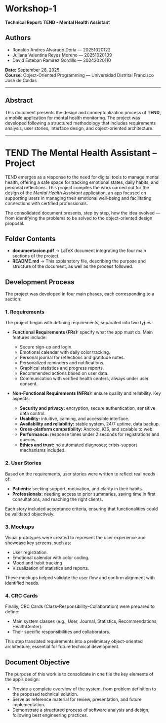 # Workshop-1  
**Technical Report: TEND - Mental Health Assistant**

## Authors
- Ronaldo Andres Alvarado Doria — 20251020122  
- Juliana Valentina Reyes Moreno — 20251020109  
- David Esteban Ramirez Gordillo — 20242020110  

**Date:** September 26, 2025  
**Course:** Object-Oriented Programming — Universidad Distrital Francisco José de Caldas  

---

## Abstract
This document presents the design and conceptualization process of **TEND**, a mobile application for mental health monitoring. The project was developed following a structured methodology that includes requirements analysis, user stories, interface design, and object-oriented architecture.

---


# TEND The Mental Health Assistant – Project  
TEND emerges as a response to the need for digital tools to manage mental health, offering a safe space for tracking emotional states, daily habits, and personal reflections.
This project compiles the work carried out for the design of the *Mental Health Assistant* application, an app focused on supporting users in managing their emotional well-being and facilitating connections with certified professionals.  

The consolidated document presents, step by step, how the idea evolved — from identifying the problems to be solved to the object-oriented design proposal.  

## Folder Contents  
- **documentacion.pdf** → LaTeX document integrating the four main sections of the project.  
- **README.md** → This explanatory file, describing the purpose and structure of the document, as well as the process followed.  

## Development Process  

The project was developed in four main phases, each corresponding to a section:  

### 1. Requirements  
The project began with defining requirements, separated into two types:  

- **Functional Requirements (FRs):** specify what the app must do. Main features include:  
  - Secure sign-up and login.  
  - Emotional calendar with daily color tracking.  
  - Personal journal for reflections and gratitude notes.  
  - Personalized reminders and notifications.  
  - Graphical statistics and progress reports.  
  - Recommended actions based on user data.  
  - Communication with verified health centers, always under user consent.  

- **Non-Functional Requirements (NFRs):** ensure quality and reliability. Key aspects:  
  - **Security and privacy:** encryption, secure authentication, sensitive data control.  
  - **Usability:** intuitive, calming, and accessible interface.  
  - **Availability and reliability:** stable system, 24/7 uptime, data backup.  
  - **Cross-platform compatibility:** Android, iOS, and scalable to web.  
  - **Performance:** response times under 2 seconds for registrations and queries.  
  - **Ethics and trust:** no automated diagnoses; crisis-support mechanisms included.  

### 2. User Stories  
Based on the requirements, user stories were written to reflect real needs of:  
- **Patients:** seeking support, motivation, and clarity in their habits.  
- **Professionals:** needing access to prior summaries, saving time in first consultations, and reaching the right clients.  

Each story included acceptance criteria, ensuring that functionalities could be validated objectively.  

### 3. Mockups  
Visual prototypes were created to represent the user experience and showcase key screens, such as:  
- User registration.  
- Emotional calendar with color coding.  
- Mood and habit tracking.  
- Visualization of statistics and reports.  

These mockups helped validate the user flow and confirm alignment with identified needs.  

### 4. CRC Cards  
Finally, CRC Cards (Class–Responsibility–Collaboration) were prepared to define:  
- Main system classes (e.g., User, Journal, Statistics, Recommendations, HealthCenter).  
- Their specific responsibilities and collaborators.  

This step translated requirements into a preliminary object-oriented architecture, essential for future technical development.  

## Document Objective  
The purpose of this work is to consolidate in one file the key elements of the app’s design:  
- Provide a complete overview of the system, from problem definition to the proposed technical solution.  
- Serve as reference material for review, presentation, and future implementation.  
- Demonstrate a structured process of software analysis and design, following best engineering practices.
